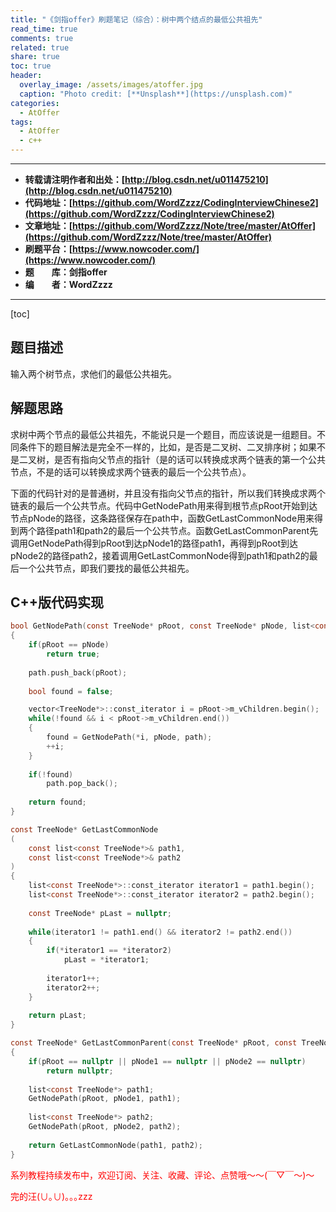 ```yaml
---
title: "《剑指offer》刷题笔记（综合）：树中两个结点的最低公共祖先"
read_time: true
comments: true
related: true
share: true
toc: true
header:
  overlay_image: /assets/images/atoffer.jpg
  caption: "Photo credit: [**Unsplash**](https://unsplash.com)"
categories:
  - AtOffer
tags:
  - AtOffer
  - c++
---
```


----------

- **转载请注明作者和出处：[http://blog.csdn.net/u011475210](http://blog.csdn.net/u011475210)**
- **代码地址：[https://github.com/WordZzzz/CodingInterviewChinese2](https://github.com/WordZzzz/CodingInterviewChinese2)**
- **文章地址：[https://github.com/WordZzzz/Note/tree/master/AtOffer](https://github.com/WordZzzz/Note/tree/master/AtOffer)**
- **刷题平台：[https://www.nowcoder.com/](https://www.nowcoder.com/)**
- **题&emsp;&emsp;库：剑指offer**
- **编&emsp;&emsp;者：WordZzzz**

----------

[toc]

## 题目描述

输入两个树节点，求他们的最低公共祖先。

## 解题思路

求树中两个节点的最低公共祖先，不能说只是一个题目，而应该说是一组题目。不同条件下的题目解法是完全不一样的，比如，是否是二叉树、二叉排序树；如果不是二叉树，是否有指向父节点的指针（是的话可以转换成求两个链表的第一个公共节点，不是的话可以转换成求两个链表的最后一个公共节点）。

下面的代码针对的是普通树，并且没有指向父节点的指针，所以我们转换成求两个链表的最后一个公共节点。代码中GetNodePath用来得到根节点pRoot开始到达节点pNode的路径，这条路径保存在path中，函数GetLastCommonNode用来得到两个路径path1和path2的最后一个公共节点。函数GetLastCommonParent先调用GetNodePath得到pRoot到达pNode1的路径path1，再得到pRoot到达pNode2的路径path2，接着调用GetLastCommonNode得到path1和path2的最后一个公共节点，即我们要找的最低公共祖先。

## C++版代码实现

```c
bool GetNodePath(const TreeNode* pRoot, const TreeNode* pNode, list<const TreeNode*>& path)
{
    if(pRoot == pNode)
        return true;
 
    path.push_back(pRoot);
 
    bool found = false;

    vector<TreeNode*>::const_iterator i = pRoot->m_vChildren.begin();
    while(!found && i < pRoot->m_vChildren.end())
    {
        found = GetNodePath(*i, pNode, path);
        ++i;
    }
 
    if(!found)
        path.pop_back();
 
    return found;
}

const TreeNode* GetLastCommonNode
(
    const list<const TreeNode*>& path1, 
    const list<const TreeNode*>& path2
)
{
    list<const TreeNode*>::const_iterator iterator1 = path1.begin();
    list<const TreeNode*>::const_iterator iterator2 = path2.begin();
    
    const TreeNode* pLast = nullptr;
 
    while(iterator1 != path1.end() && iterator2 != path2.end())
    {
        if(*iterator1 == *iterator2)
            pLast = *iterator1;
 
        iterator1++;
        iterator2++;
    }
 
    return pLast;
}

const TreeNode* GetLastCommonParent(const TreeNode* pRoot, const TreeNode* pNode1, const TreeNode* pNode2)
{
    if(pRoot == nullptr || pNode1 == nullptr || pNode2 == nullptr)
        return nullptr;
 
    list<const TreeNode*> path1;
    GetNodePath(pRoot, pNode1, path1);
 
    list<const TreeNode*> path2;
    GetNodePath(pRoot, pNode2, path2);
 
    return GetLastCommonNode(path1, path2);
}
```

<span style="color: red">系列教程持续发布中，欢迎订阅、关注、收藏、评论、点赞哦～～(￣▽￣～)～</span>

<span style="color: red">完的汪(∪｡∪)｡｡｡zzz</span>